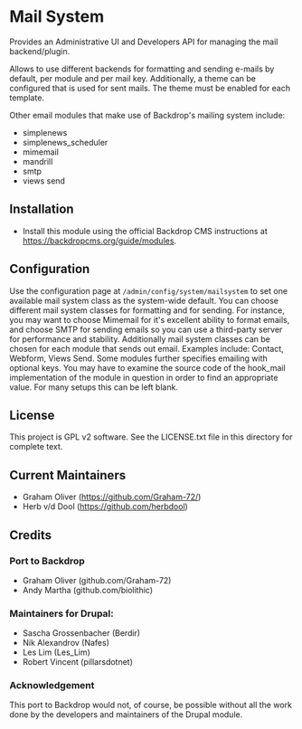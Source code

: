# Mail System

Provides an Administrative UI and Developers API for managing the mail backend/plugin.

Allows to use different backends for formatting and sending e-mails by default, per module and per mail key. Additionally, a theme can be configured that is used for sent mails. The theme must be enabled for each template.

Other email modules that make use of Backdrop's mailing system include:

+ simplenews
+ simplenews_scheduler
+ mimemail
+ mandrill
+ smtp
+ views send

## Installation

- Install this module using the official Backdrop CMS instructions at
  https://backdropcms.org/guide/modules.

## Configuration

Use the configuration page at `/admin/config/system/mailsystem` to set one available mail system class as the system-wide default. You can choose different mail system classes for formatting and for sending. For instance, you may want to choose Mimemail for it's excellent ability to format emails, and choose SMTP for sending emails so you can use a third-party server for performance and stability. Additionally mail system classes can be chosen for each module that sends out email. Examples include: Contact, Webform, Views Send. Some modules further specifies emailing with optional keys. You may have to examine the source code of the hook_mail implementation of the module in question in order to find an appropriate value. For many setups this can be left blank.

## License

This project is GPL v2 software. See the LICENSE.txt
file in this directory for complete text.

## Current Maintainers

* Graham Oliver (https://github.com/Graham-72/)
* Herb v/d Dool (https://github.com/herbdool)

## Credits

### Port to Backdrop

+ Graham Oliver (github.com/Graham-72)
+ Andy Martha (github.com/biolithic)

### Maintainers for Drupal:

+ Sascha Grossenbacher (Berdir)
+ Nik Alexandrov (Nafes)
+ Les Lim (Les_Lim)
+ Robert Vincent (pillarsdotnet)

### Acknowledgement

This port to Backdrop would not, of course, be possible without all
the work done by the developers and maintainers of the Drupal module.
